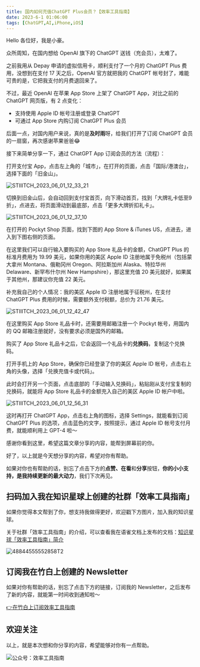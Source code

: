 ```yaml
---
title: 国内如何充值ChatGPT Plus会员？【效率工具指南】  
date: 2023-6-1 01:06:00               
tags: [ChatGPT,AI,iPhone,iOS]                                                                                       
---
```


Hello 各位好，我是小豪。    

众所周知，在国内想给 OpenAI 旗下的 ChatGPT 送钱（充会员），太难了。   

之前我用从 Depay 申请的虚拟信用卡，顺利支付了一个月的 ChatGPT Plus 费用，没想到在支付 17 天之后，OpenAI 官方就把我的 ChatGPT 帐号封了，难能可贵的是，它把我支付的月费退回来了。    

不过，最近 OpenAI 在苹果 App Store 上架了 ChatGPT App，对比之前的 ChatGPT 网页版，有 2 点变化：  

* 支持使用 Apple ID 帐号注册或登录 ChatGPT   
* 可通过 App Store 内购订阅 ChatGPT Plus 会员      

后面一点，对国内用户来说，真的是**及时雨**呀，给我们打开了订阅 ChatGPT 会员的一扇窗，再次感谢苹果爸爸😂   

接下来简单分享一下，通过 ChatGPT App 订阅会员的方法（流程）：   

打开支付宝 App，点击左上角的「城市」，在打开的页面，点击「国际/港澳台」，选择下面的「旧金山」。       

![STIIITCH_2023_06_01_12_33_21](https://img.penghh.fun/2023/06/01/stiiitch20230601123321.jpg)


切换到旧金山后，会自动回到支付宝首页，向下滑动首页，找到「大牌礼卡低至9折」，点进去，将页面滑动到最底部，点击「更多大牌折扣礼卡」。   


![STIIITCH_2023_06_01_12_37_10](https://img.penghh.fun/2023/06/01/stiiitch20230601123710.jpg)

在打开的 Pockyt Shop 页面，找到下图的 App Store & iTunes US，点进去，进入到下图右侧的页面。  

在这里我们可以自行输入要购买的 App Store 礼品卡的金额，ChatGPT Plus 的标准月费用为 19.99 美元，如果你用的美区 Apple ID 注册地属于免税州（包括蒙大拿州 Montana、俄勒冈州 Oregon、阿拉斯加州 Alaska、特拉华州 Delaware、新罕布什尔州 New Hampshire），那这里充值 20 美元就好，如果属于其他州，那建议你充值 22 美元。   

补充我自己的个人情况：我的美区 Apple ID 注册地属于征税州，在支付 ChatGPT Plus 费用的时候，需要额外支付税额，总价为 21.76 美元。    


![STIIITCH_2023_06_01_12_42_47](https://img.penghh.fun/2023/06/01/stiiitch20230601124247.jpg)

在这里购买 App Store 礼品卡时，还需要用邮箱注册一个 Pockyt 帐号，用国内的 QQ 邮箱注册就好，没有要求必须是国外的邮箱。  

购买了 App Store 礼品卡之后，它会返回一个礼品卡的**兑换码**，复制这个兑换码。   

打开手机上的 App Store，确保你已经登录了你的美区 Apple ID 帐号，点击右上角的头像，选择「兑换充值卡或代码」。   

此时会打开另一个页面，点击底部的「手动输入兑换码」，粘贴刚从支付宝复制的兑换码，就能将 App Store 礼品卡的金额充入自己的美区 Apple ID 帐户中啦。      

![STIIITCH_2023_06_01_12_56_31](https://img.penghh.fun/2023/06/01/stiiitch20230601125631.jpg)

这时再打开 ChatGPT App，点击右上角的图标，选择 Settings，就能看到订阅 ChatGPT Plus 的选项，点击蓝色的文字，按照提示，通过 Apple ID 帐号支付月费，就能顺利用上 GPT-4 啦～    

感谢你看到这里，希望这篇文章分享的内容，能帮到屏幕前的你。   


好了，以上就是今天想分享的内容，希望对你有帮助。      

如果对你也有帮助的话，别忘了点击下方的**点赞、在看**和**分享**按钮，**你的小小支持，是我持续更新的最大动力**，我们下次再见。  


## 扫码加入我在知识星球上创建的社群「效率工具指南」  

如果你觉得本文帮到了你，想支持我做得更好，欢迎戳下方图片，加入我的知识星球。     

关于社群「效率工具指南」的介绍，可以查看我在语雀文档上发布的文档：[知识星球「效率工具指南」简介](https://www.yuque.com/penghonghao/af0aai/glwrg2dl0dqlegi6?singleDoc#)    

![48844555552858T2](https://img.penghh.fun/2023/03/25/48844555552858t2.JPG)   


## 订阅我在竹白上创建的 Newsletter   

如果对你有帮助的话，别忘了点击下方的链接，订阅我的 Newsletter，之后发布了新的内容，就能第一时间收到通知啦～  

[👉在竹白上订阅效率工具指南](https://penghh.zhubai.love/)         

## 欢迎关注     

以上，就是本次想和你分享的内容，希望能够对你有一点帮助。     

![公众号：效率工具指南](https://img.penghh.fun/2021/05/28/gong-zhong-hao-wei-bu-er-wei-ma-dailogo.png)   

